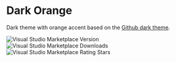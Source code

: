 # Dark Orange

Dark theme with orange accent based on the [Github dark theme](https://github.com/primer/github-vscode-theme).

![Visual Studio Marketplace Version](https://img.shields.io/visual-studio-marketplace/v/jannisberndt.dark-orange.svg)
![Visual Studio Marketplace Downloads](https://img.shields.io/visual-studio-marketplace/d/jannisberndt.dark-orange.svg)
![Visual Studio Marketplace Rating Stars](https://img.shields.io/visual-studio-marketplace/stars/jannisberndt.dark-orange.svg)
